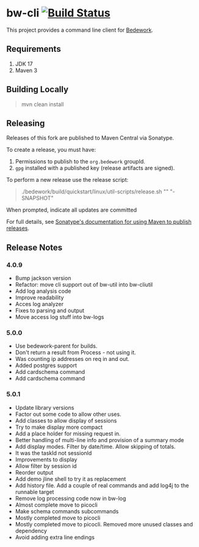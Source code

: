 # bw-cli [![Build Status](https://travis-ci.org/Bedework/bw-cli.svg)](https://travis-ci.org/Bedework/bw-cli)

This project provides a command line client for
[Bedework](https://www.apereo.org/projects/bedework).

## Requirements

1. JDK 17
2. Maven 3

## Building Locally

> mvn clean install

## Releasing

Releases of this fork are published to Maven Central via Sonatype.

To create a release, you must have:

1. Permissions to publish to the `org.bedework` groupId.
2. `gpg` installed with a published key (release artifacts are signed).

To perform a new release use the release script:

> ./bedework/build/quickstart/linux/util-scripts/release.sh <module-name> "<release-version>" "<new-version>-SNAPSHOT"

When prompted, indicate all updates are committed

For full details, see [Sonatype's documentation for using Maven to publish releases](http://central.sonatype.org/pages/apache-maven.html).

## Release Notes
### 4.0.9
* Bump jackson version
* Refactor: move cli support out of bw-util into bw-cliutil
* Add log analysis code
* Improve readability
* Acces log analyzer
* Fixes to parsing and output
* Move access log stuff into bw-logs
    
### 5.0.0
* Use bedework-parent for builds.
* Don't return a result from Process - not using it.
* Was counting ip addresses on req in and out.
* Added postgres support
* Add cardschema command
* Add cardschema command

### 5.0.1
* Update library versions
* Factor out some code to allow other uses.
* Add classes to allow display of sessions
* Try to make display more compact
* Add a place holder for missing request in.
* Better handling of multi-line info and provision of a summary mode
* Add display modes. Filter by date/time. Allow skipping of totals.
* It was the taskId not sessionId
* Improvements to display
* Allow filter by session id
* Reorder output
* Add demo jline shell to try it as replacement
* Add history file. Add a couple of real commands and add log4j to the runnable target
* Remove log processing code now in bw-log
* Almost complete move to picocli
* Make schema commands subcommands
* Mostly completed move to picocli
* Mostly completed move to picocli. Removed more unused classes and dependency
* Avoid adding extra line endings
